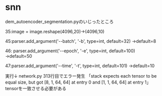 # snn


dem_autoencoder_segmentation.pyのいじったところ

35:image = image.reshape(4096,20)→(4096,10)

45:parser.add_argument('--batch', '-b', type=int, default=32)  →default=8

46: parser.add_argument('--epoch', '-e', type=int, default=100)  →default=50

47:parser.add_argument('--time', '-t', type=int, default=101)  →default=10

実行↓
network.py  313行目でエラー発生
「stack expects each tensor to be equal size, but got [8, 1, 64, 64] at entry 0 and [1, 1, 64, 64] at entry 1」
tensorを一致させる必要がある

